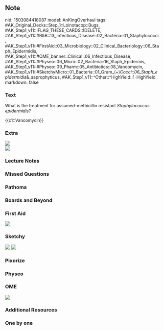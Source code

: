## Note
nid: 1503084418087
model: AnKingOverhaul
tags: #AK_Original_Decks::Step_1::Lolnotacop::Bugs, #AK_Step1_v11::!FLAG_THESE_CARDS::!DELETE, #AK_Step1_v11::#B&B::13_Infectious_Disease::02_Bacteria::01_Staphylococci, #AK_Step1_v11::#FirstAid::03_Microbiology::02_Clinical_Bacteriology::06_Staph_Epidermidis, #AK_Step1_v11::#OME_banner::Clinical::06_Infectious_Disease, #AK_Step1_v11::#Physeo::06_Micro::02_Bacteria::16_Staph_Epidermis, #AK_Step1_v11::#Physeo::09_Pharm::05_Antibiotics::08_Vancomycin, #AK_Step1_v11::#SketchyMicro::01_Bacteria::01_Gram_(+)_Cocci::06_Staph_epidermidis_&_saprophyticus, #AK_Step1_v11::^Other::^HighYield::1-HighYield
markdown: false

### Text
What is the treatment for assumed-methicillin resistant
<i>Staphylococcus epidermidis</i>?
<div>
  {{c1::Vancomycin}}
</div>

### Extra
<div><img src="paste-3697966841931.jpg"></div><img src=
"paste-3685081940402.jpg">

### Lecture Notes


### Missed Questions


### Pathoma


### Boards and Beyond


### First Aid
<img src="tmp_u_xnxi4.png">

### Sketchy
<img src="paste-459140593876993.jpg"> <img src=
"Screen%20Shot%202019-09-26%20at%208.07.59%20AM.png">

### Pixorize


### Physeo


### OME
<div class="ome-widget">
  <a href=
  "https://onlinemeded.org/spa/infectious-disease?ref=anki"><img src="_OME_AnkiFlashcards_Topic_5.png"></a>
</div>

### Additional Resources


### One by one


